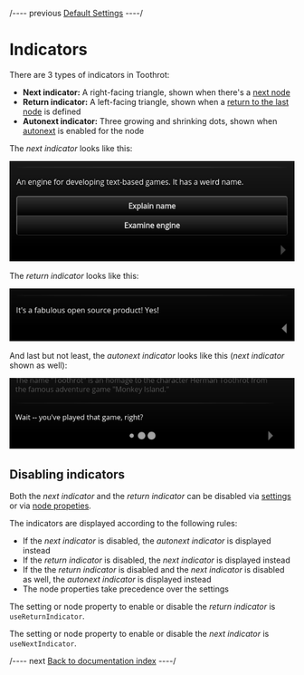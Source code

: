 
/---- previous
[Default Settings](default-settings.md)
----/

# Indicators

There are 3 types of indicators in Toothrot:

* **Next indicator:** A right-facing triangle, shown when there's a [next node](next-node.md)
* **Return indicator:** A left-facing triangle, shown when a
  [return to the last node](return-to-last.md) is defined
* **Autonext indicator:** Three growing and shrinking dots, shown when [autonext](auto-next.md)
  is enabled for the node

The *next indicator* looks like this:

![Next indicator](../../images/next-indicator.png)

The *return indicator* looks like this:

![Return indicator](../../images/return-indicator.png)

And last but not least, the *autonext indicator* looks like this (*next indicator* shown as well):

![Autonext indicator](../../images/autonext-indicator.png)


## Disabling indicators

Both the *next indicator* and the *return indicator* can be disabled via
[settings](default-settings.md) or via [node propeties](node-properties.md).

The indicators are displayed according to the following rules:

* If the *next indicator* is disabled, the *autonext indicator* is displayed instead
* If the *return indicator* is disabled, the *next indicator* is displayed instead
* If the the *return indicator* is disabled and the *next indicator* is disabled as well,
  the *autonext indicator* is displayed instead
* The node properties take precedence over the settings

The setting or node property to enable or disable the *return indicator* is `useReturnIndicator`.

The setting or node property to enable or disable the *next indicator* is `useNextIndicator`.

/---- next
[Back to documentation index](../index.md)
----/
